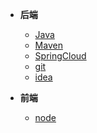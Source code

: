 - **后端**
    - [Java](/java/_sidebar.md)
    - [Maven](/maven/_sidebar.md)
    - [SpringCloud](/spring-cloud/_sidebar.md)
    - [git](/git/_sidebar.md)
    - [idea](/idea/_sidebar.md)
    
- **前端**
    - [node](/node/_sidebar.md)